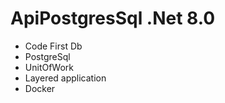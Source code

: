 # ApiPostgresSql .Net 8.0

- Code First Db
- PostgreSql
- UnitOfWork
- Layered application
- Docker

